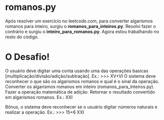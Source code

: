 # romanos.py
Após resolver um exercício no leetcode.com, para converter algarismos romanos para inteiro, surgiu o **romanos_para_inteiros.py**.
Resolvi fazer o contrário e surgiu o **inteiro_para_romanos.py**.
Agora estou trabalhando no resto do código.

# O Desafio!

O usuário deve digitar uma conta usando uma das operações basicas [multiplicação/divisão/adição/subtração].
Ex.: >>> XV+VI
O sistema deve reconhecer o que são os algarismos romanos e qual é o sinal da operação.
Converter os algarismos romanos em inteiro (romanos_para_inteiros.py).
Fazer a operação matemática de adição.
Retornar o resultado convertido em algarismos romanos.
Ex.: XXI

Bônus, o sistema deve reconhecer se o usuário digitar números naturais e realizar a operação.
Ex.: >>> 15+6
     XXI
